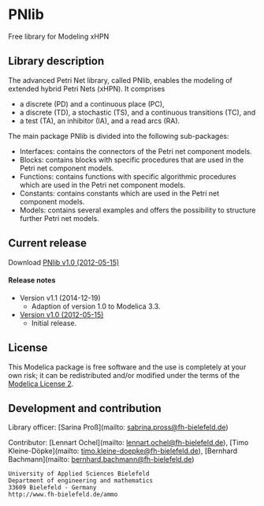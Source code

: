 # PNlib
Free library for Modeling xHPN

## Library description

The advanced Petri Net library, called PNlib, enables the modeling of extended hybrid Petri Nets (xHPN). It comprises
 * a discrete (PD) and a continuous place (PC),
 * a discrete (TD), a stochastic (TS), and a continuous transitions (TC), and
 * a test (TA), an inhibitor (IA), and a read arcs (RA).

The main package PNlib is divided into the following sub-packages:

 * Interfaces: contains the connectors of the Petri net component models.
 * Blocks: contains blocks with specific procedures that are used in the Petri net component models.
 * Functions: contains functions with specific algorithmic procedures which are used in the Petri net component models.
 * Constants: contains constants which are used in the Petri net component models.
 * Models: contains several examples and offers the possibility to structure further Petri net models.

## Current release

Download [PNlib v1.0 (2012-05-15)](../../archive/v1.0.zip)

#### Release notes

* Version v1.1 (2014-12-19)
  * Adaption of version 1.0 to Modelica 3.3.
* [Version v1.0 (2012-05-15)](../../archive/v1.0.zip)
  * Initial release.

## License

This Modelica package is free software and the use is completely at your own risk;
it can be redistributed and/or modified under the terms of the [Modelica License 2](https://modelica.org/licenses/ModelicaLicense2).

## Development and contribution
Library officer:  [Sarina Pro&szlig;](mailto: sabrina.pross@fh-bielefeld.de)

Contributor: [Lennart Ochel](mailto: lennart.ochel@fh-bielefeld.de), [Timo Kleine-Döpke](mailto: timo.kleine-doepke@fh-bielefeld.de), [Bernhard Bachmann](mailto: bernhard.bachmann@fh-bielefeld.de)

    University of Applied Sciences Bielefeld
    Department of engineering and mathematics
    33609 Bielefeld - Germany
    http://www.fh-bielefeld.de/ammo
